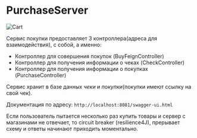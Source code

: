 # PurchaseServer
![Cart](https://external-content.duckduckgo.com/iu/?u=https%3A%2F%2Ffreepngimg.com%2Fthumb%2Fcart%2F3-2-cart-png-hd.png&f=1&nofb=1)

Сервис покупки предоставляет 3 контроллера(адреса для взаимодействия), с собой, а именно:
* Контроллер для совершения покупок (BuyFeignController)
* Контроллер для получения информации о чеках (CheckController)
* Контроллер для получения информации о покупках (PurchaseController)

Сервис хранит в базе данных *чеки* и *покупки*(покупки имеют ссылку на свой чек).

Документация по адресу: `http://localhost:8081/swagger-ui.html`

Если пользователь пытается несколько раз купить товары и сервер с магазинами не отвечает, то 
circuit breaker (resilience4J), прерывает схему и ответы начинают приходить моментально.